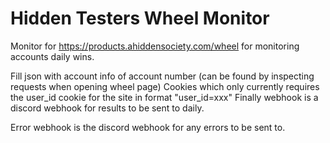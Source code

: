 # Hidden Testers Wheel Monitor
Monitor for https://products.ahiddensociety.com/wheel for monitoring accounts daily wins.

Fill json with account info of account number (can be found by inspecting requests when opening wheel page)
Cookies which only currently requires the user_id cookie for the site in format "user_id=xxx"
Finally webhook is a discord webhook for results to be sent to daily.

Error webhook is the discord webhook for any errors to be sent to.
